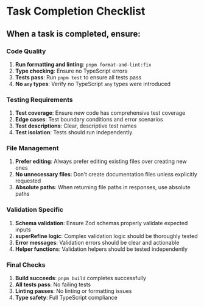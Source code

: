 # Task Completion Checklist

## When a task is completed, ensure:

### Code Quality
1. **Run formatting and linting**: `pnpm format-and-lint:fix`
2. **Type checking**: Ensure no TypeScript errors
3. **Tests pass**: Run `pnpm test` to ensure all tests pass
4. **No `any` types**: Verify no TypeScript `any` types were introduced

### Testing Requirements
1. **Test coverage**: Ensure new code has comprehensive test coverage
2. **Edge cases**: Test boundary conditions and error scenarios
3. **Test descriptions**: Clear, descriptive test names
4. **Test isolation**: Tests should run independently

### File Management
1. **Prefer editing**: Always prefer editing existing files over creating new ones
2. **No unnecessary files**: Don't create documentation files unless explicitly requested
3. **Absolute paths**: When returning file paths in responses, use absolute paths

### Validation Specific
1. **Schema validation**: Ensure Zod schemas properly validate expected inputs
2. **superRefine logic**: Complex validation logic should be thoroughly tested
3. **Error messages**: Validation errors should be clear and actionable
4. **Helper functions**: Validation helpers should be tested independently

### Final Checks
1. **Build succeeds**: `pnpm build` completes successfully
2. **All tests pass**: No failing tests
3. **Linting passes**: No linting or formatting issues
4. **Type safety**: Full TypeScript compliance